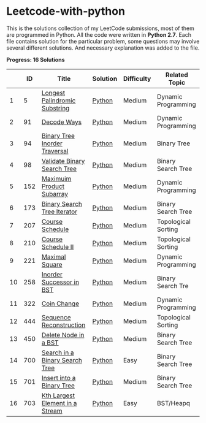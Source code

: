 # Leetcode-with-python

This is the solutions collection of my LeetCode submissions, most of them are programmed in Python. 
All the code were written in **Python 2.7**. Each file contains solution for the particular problem, some questions may involve several different solutions. And necessary explanation was added to the file. 



**Progress: 16 Solutions**

|      | ID   | Title                                                        | Solution                                        | Difficulty | Related Topic       |
| ---- | ---- | ------------------------------------------------------------ | ----------------------------------------------- | ---------- | ------------------- |
| 1    | 5    | [Longest Palindromic Substring](https://leetcode.com/problems/longest-palindromic-substring/) | [Python](./src/Longest-Palindromic-Substring)   | Medium     | Dynamic Programming |
| 2    | 91   | [Decode Ways](https://leetcode.com/problems/decode-ways/)    | [Python](./src/Decode-Ways)                     | Medium     | Dynamic Programming |
| 3    | 94   | [Binary Tree Inorder Traversal](https://leetcode.com/problems/binary-tree-inorder-traversal/) | [Python](./src/Binary-Tree-Inorder-Traversal)   | Medium     | Binary Tree         |
| 4    | 98   | [Validate Binary Search Tree](https://leetcode.com/problems/validate-binary-search-tree/) | [Python](./src/Validate-Binary-Search-Tree)     | Medium     | Binary Search Tree  |
| 5    | 152  | [Maximuim Product Subarray](https://leetcode.com/problems/maximum-product-subarray/) | [Python](./src/Maximum-Product-Subarray)        | Medium     | Dynamic Programming |
| 6    | 173  | [Binary Search Tree Iterator](https://leetcode.com/problems/binary-search-tree-iterator/) | [Python](./src/Binary-Search-Tree-Iteator)      | Medium     | Binary Search Tree  |
| 7    | 207  | [Course Schedule](https://leetcode.com/problems/course-schedule/) | [Python](./src/Course-Schedule)                 | Medium     | Topological Sorting |
| 8    | 210  | [Course Schedule II](https://leetcode.com/problems/course-schedule-ii/) | [Python](./src/Course-Schedule-II)              | Medium     | Topological Sorting |
| 9    | 221  | [Maximal Square](https://leetcode.com/problems/maximal-square/) | [Python](./src/Maximal-Square)                  | Medium     | Dynamic Programming |
| 10   | 258  | [Inorder Successor in BST](https://leetcode.com/problems/inorder-successor-in-bst/) | [Python](./src/Inorder-Successor-in-BST)        | Medium     | Binary Search Tre   |
| 11   | 322  | [Coin Change](https://leetcode.com/problems/coin-change/)    | [Python](./src/Coin-Change)                     | Medium     | Dynamic Programming |
| 12   | 444  | [Sequence Reconstruction](https://leetcode.com/problems/sequence-reconstruction/) | [Python](./src/Sequence-Reconstruction)         | Medium     | Topological Sorting |
| 13   | 450  | [Delete Node in a BST](https://leetcode.com/problems/delete-node-in-a-bst/) | [Python](./src/Delete-Node-in-a-BST)            | Medium     | Binary Search Tree  |
| 14   | 700  | [Search in a Binary Search Tree](https://leetcode.com/problems/search-in-a-binary-search-tree/) | [Python](./src/Search-in-a-Binary-Search-Tree)  | Easy       | Binary Search Tree  |
| 15   | 701  | [Insert into a Binary Tree](https://leetcode.com/problems/insert-into-a-binary-search-tree/) | [Python](./src/)                                | Medium     | Binary Search Tree  |
| 16   | 703  | [Kth Largest Element in a Stream](https://leetcode.com/problems/kth-largest-element-in-a-stream/) | [Python](./src/Kth-Largest-Element-in-a-Stream) | Easy       | BST/Heapq           |

​	

